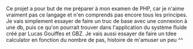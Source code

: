 Ce projet a pour but de me préparer à mon examen de PHP, car je n'aime vraiment pas ce langage et n'en comprends pas encore tous les principes. Je vais simplement essayer de faire un truc de base avec une connexion à une db, puis ce qu'on pourrait trouver dans l'application du système fluide créé par Lucas Gouiffes et GBZ. Je vais aussi essayer de faire un tdee calculator en fonction du nombre de pas, histoire de m'amuser un peu ^^
